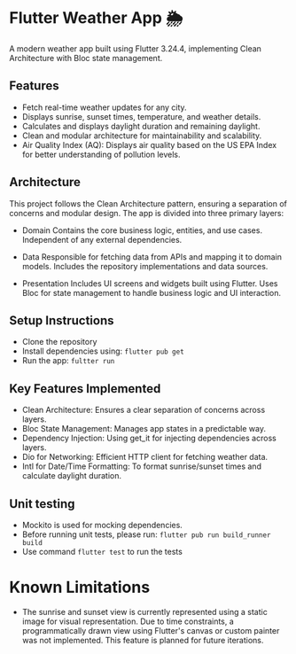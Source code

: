# Flutter Weather App 🌦️

A modern weather app built using Flutter 3.24.4, implementing Clean Architecture with Bloc state management.

## Features

- Fetch real-time weather updates for any city.
- Displays sunrise, sunset times, temperature, and weather details.
- Calculates and displays daylight duration and remaining daylight.
- Clean and modular architecture for maintainability and scalability.
- Air Quality Index (AQ): Displays air quality based on the US EPA Index for better understanding of pollution levels.

## Architecture

This project follows the Clean Architecture pattern, ensuring a separation of concerns and modular design. The app is divided into three primary layers:

- Domain
  Contains the core business logic, entities, and use cases.
  Independent of any external dependencies.

- Data
  Responsible for fetching data from APIs and mapping it to domain models.
  Includes the repository implementations and data sources.

- Presentation
  Includes UI screens and widgets built using Flutter.
  Uses Bloc for state management to handle business logic and UI interaction.

## Setup Instructions

- Clone the repository
- Install dependencies using: `flutter pub get`
- Run the app: `fultter run`

## Key Features Implemented

- Clean Architecture: Ensures a clear separation of concerns across layers.
- Bloc State Management: Manages app states in a predictable way.
- Dependency Injection: Using get_it for injecting dependencies across layers.
- Dio for Networking: Efficient HTTP client for fetching weather data.
- Intl for Date/Time Formatting: To format sunrise/sunset times and calculate daylight duration.

## Unit testing

- Mockito is used for mocking dependencies.
- Before running unit tests, please run: `flutter pub run build_runner build`
- Use command `flutter test` to run the tests

# Known Limitations

- The sunrise and sunset view is currently represented using a static image for visual representation. Due to time constraints, a programmatically drawn view using Flutter's canvas or custom painter was not implemented. This feature is planned for future iterations.
